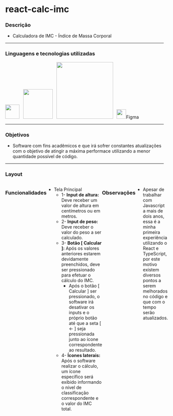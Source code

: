 # react-calc-imc

### Descrição
+ Calculadora de IMC - Índice de Massa Corporal

---

### Linguagens e tecnologias utilizadas
<image src="https://user-images.githubusercontent.com/69020289/221385203-d021a807-b391-42fc-8891-09a8dfa9fce4.png" width = "45px">_&nbsp;&nbsp;_ <image src="https://user-images.githubusercontent.com/69020289/221385115-ebebd127-42be-41c6-b8d1-fd28b2463dcc.png" width = "94px" >_&nbsp;&nbsp;_ <image src="https://user-images.githubusercontent.com/69020289/221385242-aae9e7e5-25a4-4842-aed7-c405cc54b3d3.png" width = "180px">_&nbsp;&nbsp;_ <image src="https://user-images.githubusercontent.com/69020289/221386907-c7afca3b-8a49-4040-a556-39348668bcbb.png" width = "30px">Figma 

 
---

### Objetivos 
+ Software com fins acadêmicos e que irá sofrer constantes atualizações com o objetivo de atingir a máxima performace utilizando a menor quantidade possível de código.
 
 ---
 
### Layout
<div style="display: flex;">

|            Mobile Layout           |            Tablet Layout           |            Desktop Layout          |
| ---------------------------------- | ---------------------------------- | ---------------------------------- |
| <image src="https://user-images.githubusercontent.com/69020289/221385774-ae8beec3-5d13-43ea-b31f-b0f45216be4a.png"> | <image src="https://user-images.githubusercontent.com/69020289/221385802-98854f60-ead0-4a52-bc63-35239e3a203b.png" width="334px"> | <image src="https://user-images.githubusercontent.com/69020289/221385768-8c4a9c9e-f7b5-47e0-abce-5d6272264fd1.png" width="970px">
| <image src="https://user-images.githubusercontent.com/69020289/221386606-9dbb4741-fdbf-4cbc-9376-afaa69acf2a3.png"> | <image src="https://user-images.githubusercontent.com/69020289/221385964-0f3f9836-3aec-44d3-b736-b3a469c3b92e.png" width="334px"> | <image src="https://user-images.githubusercontent.com/69020289/221385966-39d64d41-1c9f-42eb-b6e3-c258cace96b8.png" width="970px">

---

### Funcionalidades
  
 + Tela Principal
    + 1- <strong>Input de altura:</strong> Deve receber um valor de altura em centímetros ou em metros.
    + 2- <strong>Input de peso:</strong> Deve receber o valor do peso a ser calculado.
    + 3- <strong>Botão [ Calcular ]:</strong> Após os valores anteriores estarem devidamente preenchidos, deve ser pressionado para efetuar o cálculo do IMC.
       + Após o botão [ Calcular ] ser pressionado, o software irá desativar os inputs e o próprio botão até que a seta [ <- ] seja pressionada junto ao ícone correspondente ao resultado.
    + 4- <strong>Ícones laterais:</strong> Após o software realizar o cálculo, um ícone específico será exibido informando o nível de classificação correspondente e o valor do IMC total.
    
  
---
### Observações
+ Apesar de trabalhar com Javascript a mais de dois anos, essa é a minha primeira experiência utilizando o React e TypeScript, por este motivo existem diversos pontos a serem melhorados no código e que com o tempo serão atualizados.
 

